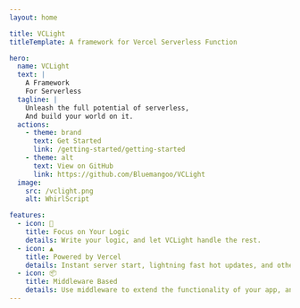 ```yaml
---
layout: home

title: VCLight
titleTemplate: A framework for Vercel Serverless Function

hero:
  name: VCLight
  text: |
    A Framework
    For Serverless
  tagline: |
    Unleash the full potential of serverless,
    And build your world on it.
  actions:
    - theme: brand
      text: Get Started
      link: /getting-started/getting-started
    - theme: alt
      text: View on GitHub
      link: https://github.com/Bluemangoo/VCLight
  image:
    src: /vclight.png
    alt: WhirlScript

features:
  - icon: 📝
    title: Focus on Your Logic
    details: Write your logic, and let VCLight handle the rest.
  - icon: ▲
    title: Powered by Vercel
    details: Instant server start, lightning fast hot updates, and other extensions brought by Vercel
  - icon: 📦
    title: Middleware Based
    details: Use middleware to extend the functionality of your app, and make it more powerful. Also find third-party modules in npm.
---
```


<style>
:root {
  --vp-home-hero-name-color: transparent;
  --vp-home-hero-name-background: -webkit-linear-gradient(120deg, #FFCC00 30%, #FFFF00);

  --vp-home-hero-image-background-image: linear-gradient(-45deg, #FFCC00 50%, #FFFF00 50%);
  --vp-home-hero-image-filter: blur(44px);
}

@media (min-width: 640px) {
  :root {
    --vp-home-hero-image-filter: blur(56px);
  }
}

@media (min-width: 960px) {
  :root {
    --vp-home-hero-image-filter: blur(68px);
  }
}
</style>
